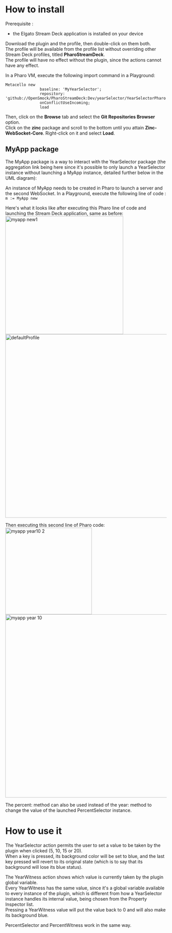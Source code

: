 # How to install
Prerequisite :
- the Elgato Stream Deck application is installed on your device

Download the plugin and the profile, then double-click on them both. \
The profile will be available from the profile list without overriding other Stream Deck profiles, titled **PharoStreamDeck**. \
The profile will have no effect without the plugin, since the actions cannot have any effect.

In a Pharo VM, execute the following import command in a Playground:
```
Metacello new
               baseline: 'MyYearSelector';
               repository: 'github://OpenSmock/PharoStreamDeck:Dev/yearSelector/YearSelectorPharo';
               onConflictUseIncoming;
               load
```
Then, click on the **Browse** tab and select the **Git Repositories Browser** option. \
Click on the **zinc** package and scroll to the bottom until you attain **Zinc-WebSocket-Core**. Right-click on it and select **Load**.

## MyApp package
The MyApp package is a way to interact with the YearSelector package (the aggregation link being here since it's possible to only launch a YearSelector instance without launching a MyApp instance, detailed further below in the UML diagram):

An instance of MyApp needs to be created in Pharo to launch a server and the second WebSocket.
In a Playground, execute the following line of code : `m := MyApp new`

Here's what it looks like after executing this Pharo line of code and launching the Stream Deck application, same as before: \
<img width="368" alt="myapp new1" src="https://github.com/OpenSmock/PharoStreamDeck/assets/76944457/c639c200-bec8-40a3-af51-690ef730dd31"> \
<img width="572" alt="defaultProfile" src="https://github.com/OpenSmock/PharoStreamDeck/assets/76944457/6e119585-7956-4961-9231-6e65538ae11b">

Then executing this second line of Pharo code: \
<img width="270" alt="myapp year10 2" src="https://github.com/OpenSmock/PharoStreamDeck/assets/76944457/6437d3f7-a4b0-46f7-bb54-5f77eb57799a"> \
<img width="571" alt="myapp year 10" src="https://github.com/OpenSmock/PharoStreamDeck/assets/76944457/121a09f6-d583-4f72-8bf7-3d3136ae98f9">

The percent: method can also be used instead of the year: method to change the value of the launched PercentSelector instance.

# How to use it
The YearSelector action permits the user to set a value to be taken by the plugin when clicked (5, 10, 15 or 20). \
When a key is pressed, its background color will be set to blue, and the last key pressed will revert to its original state (which is to say that its background will lose its blue status).

The YearWitness action shows which value is currently taken by the plugin global variable. \
Every YearWitness has the same value, since it's a global variable available to every instance of the plugin, which is different from how a YearSelector instance handles its internal value, being chosen from the Property Inspector list. \
Pressing a YearWitness value will put the value back to 0 and will also make its background blue.

PercentSelector and PercentWitness work in the same way.
